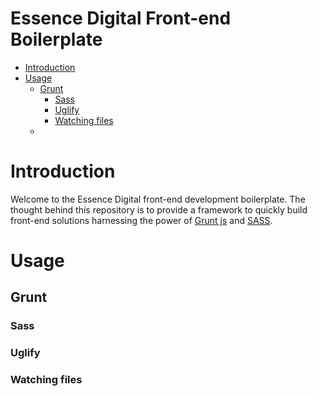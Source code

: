 Essence Digital Front-end Boilerplate
=====================================

* [Introduction](#introduction)
* [Usage](#usage)
    * [Grunt](#grunt)
        * [Sass](#sass)
        * [Uglify](#uglify)
        * [Watching files](#watching-files)
    * 

# Introduction

Welcome to the Essence Digital front-end development boilerplate. The thought behind this repository is to provide a framework to quickly build front-end solutions harnessing the power of [Grunt js](http://gruntjs.com/) and [SASS](http://sass-lang.com/).

# Usage

## Grunt

### Sass

### Uglify

### Watching files
